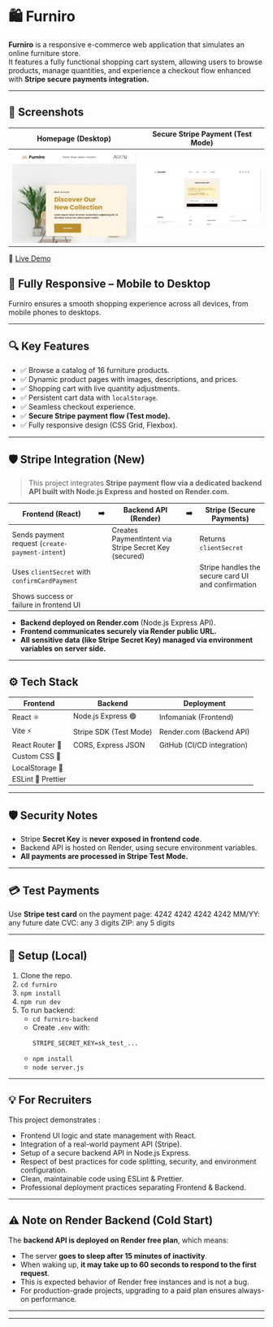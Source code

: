 # 🛍️ Furniro

**Furniro** is a responsive e-commerce web application that simulates an online furniture store.  
It features a fully functional shopping cart system, allowing users to browse products, manage quantities, and experience a checkout flow enhanced with **Stripe secure payments integration.**

---
## 📸 Screenshots

| Homepage (Desktop)  | Secure Stripe Payment (Test Mode)  |
|----------------------|------------------------------|
| ![Homepage Screenshot](https://raw.githubusercontent.com/EmireHaouas/furniro/refs/heads/main/furniro/src/assets/imgs/furniroPreview.jpg) | ![Payment Screenshot](https://raw.githubusercontent.com/EmireHaouas/furniro/refs/heads/main/furniro/src/assets/imgs/furniroPreviewPayment.png) |

🔗 [Live Demo](https://emire-haouas.dev/furniro/)

## 📱 Fully Responsive – Mobile to Desktop

Furniro ensures a smooth shopping experience across all devices, from mobile phones to desktops.

---

## 🔍 Key Features

- ✅ Browse a catalog of 16 furniture products.
- ✅ Dynamic product pages with images, descriptions, and prices.
- ✅ Shopping cart with live quantity adjustments.
- ✅ Persistent cart data with `localStorage`.
- ✅ Seamless checkout experience.
- ✅ **Secure Stripe payment flow (Test mode).**
- ✅ Fully responsive design (CSS Grid, Flexbox).

---

## 🛡 Stripe Integration (New)

> This project integrates **Stripe payment flow via a dedicated backend API built with Node.js Express and hosted on Render.com.**

| Frontend (React) | ➡️ | Backend API (Render) | ➡️ | Stripe (Secure Payments) |
|-------------------|----|----------------------|----|--------------------------|
| Sends payment request (`create-payment-intent`) |  | Creates PaymentIntent via Stripe Secret Key (secured) |  | Returns `clientSecret` |
| Uses `clientSecret` with `confirmCardPayment` | | | | Stripe handles the secure card UI and confirmation |
| Shows success or failure in frontend UI | | | | |

- **Backend deployed on Render.com** (Node.js Express API).
- **Frontend communicates securely via Render public URL.**
- **All sensitive data (like Stripe Secret Key) managed via environment variables on server side.**

---

## ⚙ Tech Stack

| Frontend            | Backend                    | Deployment                 |
|---------------------|----------------------------|----------------------------|
| React ⚛️            | Node.js Express 🟢         | Infomaniak (Frontend)      |
| Vite ⚡️             | Stripe SDK (Test Mode)     | Render.com (Backend API)   |
| React Router 🧭      | CORS, Express JSON         | GitHub (CI/CD integration) |
| Custom CSS 🎨       |                            |                            |
| LocalStorage 💾      |                            |                            |
| ESLint 📏 Prettier  |                            |                            |

---

## 🛡 Security Notes

- Stripe **Secret Key** is **never exposed in frontend code**.
- Backend API is hosted on Render, using secure environment variables.
- **All payments are processed in Stripe Test Mode.**

---

## 💳 Test Payments

Use **Stripe test card** on the payment page:
4242 4242 4242 4242
MM/YY: any future date
CVC: any 3 digits
ZIP: any 5 digits


---

## 🚀 Setup (Local)

1. Clone the repo.
2. `cd furniro`
3. `npm install`
4. `npm run dev`
5. To run backend:
    - `cd furniro-backend`
    - Create `.env` with:
      ```
      STRIPE_SECRET_KEY=sk_test_...
      ```
    - `npm install`
    - `node server.js`

---


## 💡 For Recruiters

This project demonstrates :
- Frontend UI logic and state management with React.
- Integration of a real-world payment API (Stripe).
- Setup of a secure backend API in Node.js Express.
- Respect of best practices for code splitting, security, and environment configuration.
- Clean, maintainable code using ESLint & Prettier.
- Professional deployment practices separating Frontend & Backend.

---


## ⚠ Note on Render Backend (Cold Start)

The **backend API is deployed on Render free plan**, which means:
- The server **goes to sleep after 15 minutes of inactivity**.
- When waking up, **it may take up to 60 seconds to respond to the first request**.
- This is expected behavior of Render free instances and is not a bug.
- For production-grade projects, upgrading to a paid plan ensures always-on performance.

---
---

